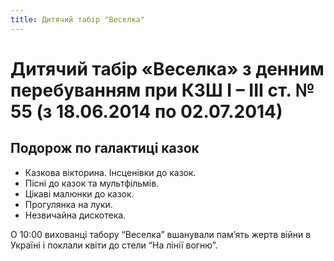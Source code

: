 ```yaml
---
title: Дитячий табір "Веселка"
---
```


# Дитячий табір «Веселка» з денним перебуванням при КЗШ І – ІІІ ст. № 55 (з 18.06.2014 по 02.07.2014)

## Подорож по галактиці казок

- Казкова вікторина. Інсценівки до казок.
- Пісні до казок та мультфільмів.
- Цікаві малюнки до казок.
- Прогулянка на луки.
- Незвичайна дискотека.

О 10:00 вихованці табору “Веселка” вшанували пам’ять жертв війни в Україні і поклали квіти до стели “На лінії вогню”.

<slideshow id="_/72157648762437450" />
